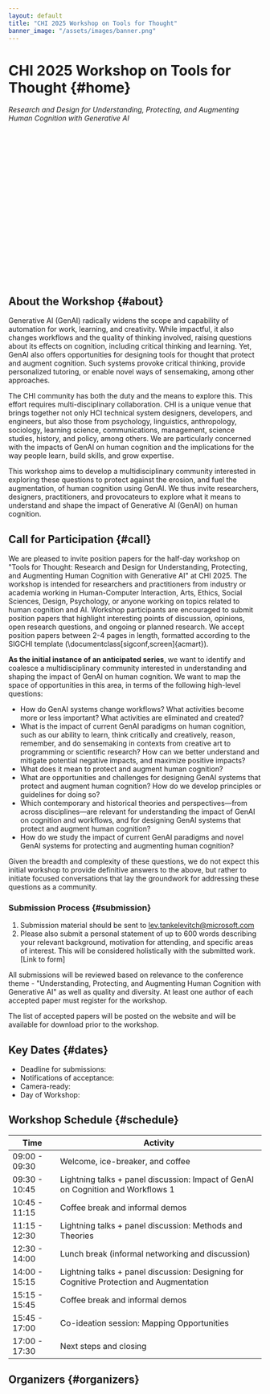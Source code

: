 ```yaml
---
layout: default
title: "CHI 2025 Workshop on Tools for Thought"
banner_image: "/assets/images/banner.png"
---
```


# CHI 2025 Workshop on Tools for Thought {#home}

_Research and Design for Understanding, Protecting, and Augmenting Human Cognition with Generative AI_

<div class="banner" style="background-image: url('/assets/images/banner.png'); height: 300px; background-size: cover; background-position: center; display: flex; align-items: center; justify-content: center;">
</div>

## About the Workshop {#about}

Generative AI (GenAI) radically widens the scope and capability of automation for work, learning, and creativity. While impactful, it also changes workflows and the quality of thinking involved, raising questions about its effects on cognition, including critical thinking and learning.
Yet, GenAI also offers opportunities for designing tools for thought that protect and augment cognition. Such systems provoke critical thinking, provide personalized tutoring, or enable novel ways of sensemaking, among other approaches.

The CHI community has both the duty and the means to explore this. This effort requires multi-disciplinary collaboration. CHI is a unique venue that brings together not only HCI technical system designers, developers, and engineers, but also those from psychology, linguistics, anthropology, sociology, learning science, communications, management, science studies, history, and policy, among others. We are particularly concerned with the impacts of GenAI on human cognition and the implications for the way people learn, build skills, and grow expertise.

This workshop aims to develop a multidisciplinary community interested in exploring these questions to protect against the erosion, and fuel the augmentation, of human cognition using GenAI. We thus invite researchers, designers, practitioners, and provocateurs to explore what it means to understand and shape the impact of Generative AI (GenAI) on human cognition.

## Call for Participation {#call}

We are pleased to invite position papers for the half-day workshop on "Tools for Thought: Research and Design for Understanding, Protecting, and Augmenting Human Cognition with Generative AI" at CHI 2025.
The workshop is intended for researchers and practitioners from industry or academia working in Human-Computer Interaction, Arts, Ethics, Social Sciences, Design, Psychology, or anyone working on topics related to human cognition and AI.
Workshop participants are encouraged to submit position papers that highlight interesting points of discussion, opinions, open research questions, and ongoing or planned research. We accept position papers between 2-4 pages in length, formatted according to the SIGCHI template (\documentclass[sigconf,screen]{acmart}).

**As the initial instance of an anticipated series**, we want to identify and coalesce a multidisciplinary community interested in understanding and shaping the impact of GenAI on human cognition. We want to map the space of opportunities in this area, in terms of the following high-level questions:

- How do GenAI systems change workflows? What activities become more or less important? What activities are eliminated and created?
- What is the impact of current GenAI paradigms on human cognition, such as our ability to learn, think critically and creatively, reason, remember, and do sensemaking in contexts from creative art to programming or scientific research? How can we better understand and mitigate potential negative impacts, and maximize positive impacts?
- What does it mean to protect and augment human cognition?
- What are opportunities and challenges for designing GenAI systems that protect and augment human cognition? How do we develop principles or guidelines for doing so?
- Which contemporary and historical theories and perspectives—from across disciplines—are relevant for understanding the impact of GenAI on cognition and workflows, and for designing GenAI systems that protect and augment human cognition?
- How do we study the impact of current GenAI paradigms and novel GenAI systems for protecting and augmenting human cognition?
  
Given the breadth and complexity of these questions, we do not expect this initial workshop to provide definitive answers to the above, but rather to initiate focused conversations that lay the groundwork for addressing these questions as a community.

### Submission Process {#submission}

1. Submission material should be sent to <lev.tankelevitch@microsoft.com>
2. Please also submit a personal statement of up to 600 words describing your relevant background, motivation for attending, and specific areas of interest. This will be considered holistically with the submitted work. [Link to form]

All submissions will be reviewed based on relevance to the conference theme - "Understanding, Protecting, and Augmenting Human Cognition with Generative AI" as well as quality and diversity. At least one author of each accepted paper must register for the workshop.

The list of accepted papers will be posted on the website and will be available for download prior to the workshop.


## Key Dates {#dates}

- Deadline for submissions:
- Notifications of acceptance:
- Camera-ready:
- Day of Workshop:

## Workshop Schedule {#schedule}


| Time          | Activity                                                                 |
|---------------|--------------------------------------------------------------------------|
| 09:00 - 09:30 | Welcome, ice-breaker, and coffee                                         |
| 09:30 - 10:45 | Lightning talks + panel discussion: Impact of GenAI on Cognition and Workflows 1 |
| 10:45 - 11:15 | Coffee break and informal demos                                          |
| 11:15 - 12:30 | Lightning talks + panel discussion: Methods and Theories                 |
| 12:30 - 14:00 | Lunch break (informal networking and discussion)                         |
| 14:00 - 15:15 | Lightning talks + panel discussion: Designing for Cognitive Protection and Augmentation |
| 15:15 - 15:45 | Coffee break and informal demos                                          |
| 15:45 - 17:00 | Co-ideation session: Mapping Opportunities                               |
| 17:00 - 17:30 | Next steps and closing                                                   |

## Organizers {#organizers}